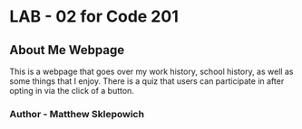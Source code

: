 # LAB - 02 for Code 201

## About Me Webpage

This is a webpage that goes over my work history, school history, as well as some things that I enjoy. There is a quiz that users can participate in after opting in via the click of a button.

### Author - Matthew Sklepowich

